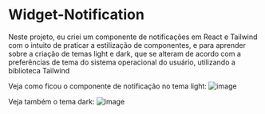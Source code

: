 # Widget-Notification
Neste projeto, eu criei um componente de notificações em React e Tailwind com o intuito de praticar a estilização de componentes, e para aprender sobre a criação de temas light e dark, que se alteram de acordo com a preferências de tema do sistema operacional do usuário, utilizando a biblioteca Tailwind

Veja como ficou o componente de notificação no tema light:
![image](https://github.com/danielbenfica/Widget-Notification/assets/132002681/cc71207a-e122-40a6-8312-a298f1164e35)

Veja também o tema dark:
![image](https://github.com/danielbenfica/Widget-Notification/assets/132002681/6a6783ee-cc0f-4404-90ae-2c58f74c5e52)
